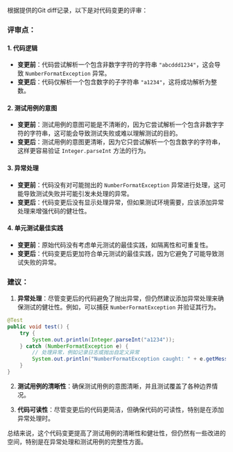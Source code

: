 根据提供的Git diff记录，以下是对代码变更的评审：

### 评审点：

#### 1. 代码逻辑
- **变更前**：代码尝试解析一个包含非数字字符的字符串 `"abcddd1234"`，这会导致 `NumberFormatException` 异常。
- **变更后**：代码仅解析一个包含数字的子字符串 `"a1234"`，这将成功解析为整数。

#### 2. 测试用例的意图
- **变更前**：测试用例的意图可能是不清晰的，因为它尝试解析一个包含非数字字符的字符串，这可能会导致测试失败或难以理解测试的目的。
- **变更后**：测试用例的意图更清晰，因为它只尝试解析一个包含数字的字符串，这样更容易验证 `Integer.parseInt` 方法的行为。

#### 3. 异常处理
- **变更前**：代码没有对可能抛出的 `NumberFormatException` 异常进行处理，这可能导致测试失败并可能引发未处理的异常。
- **变更后**：代码变更后没有显示处理异常，但如果测试环境需要，应该添加异常处理来增强代码的健壮性。

#### 4. 单元测试最佳实践
- **变更前**：原始代码没有考虑单元测试的最佳实践，如隔离性和可重复性。
- **变更后**：代码变更后更加符合单元测试的最佳实践，因为它避免了可能导致测试失败的异常。

### 建议：

1. **异常处理**：尽管变更后的代码避免了抛出异常，但仍然建议添加异常处理来确保测试的健壮性。例如，可以捕获 `NumberFormatException` 并验证其行为。

```java
@Test
public void test() {
    try {
        System.out.println(Integer.parseInt("a1234"));
    } catch (NumberFormatException e) {
        // 处理异常，例如记录日志或抛出自定义异常
        System.out.println("NumberFormatException caught: " + e.getMessage());
    }
}
```

2. **测试用例的清晰性**：确保测试用例的意图清晰，并且测试覆盖了各种边界情况。

3. **代码可读性**：尽管变更后的代码更简洁，但确保代码的可读性，特别是在添加异常处理时。

总结来说，这个代码变更提高了测试用例的清晰性和健壮性，但仍然有一些改进的空间，特别是在异常处理和测试用例的完整性方面。